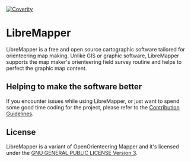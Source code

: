 [![Coverity](https://scan.coverity.com/projects/30065/badge.svg)](https://scan.coverity.com/projects/libremapper-mapper)

# LibreMapper

LibreMapper is a free and open source cartographic software tailored for
orienteering map making. Unlike GIS or graphic software, LibreMapper supports
the map maker's orienteering field survey routine and helps to perfect the
graphic map content.

## Helping to make the software better

If you encounter issues while using LibreMapper, or just want to spend some
good time coding for the project, please refer to the
[Contribution Guidelines](https://github.com/LibreMapper/mapper/blob/main/CONTRIBUTING.md).

## License

LibreMapper is a variant of OpenOrienteering Mapper and it's licensed under the
[GNU GENERAL PUBLIC LICENSE Version 3](https://www.gnu.org/licenses/gpl.html).
